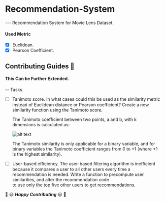 # Recommendation-System

--- Recommendation System for Movie Lens Dataset.

#### Used Metric
- [x] Euclidean.
- [x] Pearson Coefficient.

## Contributing Guides :crown:
#### This Can be Further Extended.

-- Tasks.
- [ ] Tanimoto score. In what cases could this be used as the similarity metric instead
      of Euclidean distance or Pearson coefficient? Create a new similarity function using
      the Tanimoto score.
      
     The Tanimoto coefficient between two points, a and b, with k dimensions is calculated as:
     
     ![alt text](https://docs.tibco.com/pub/spotfire/6.5.3/doc/html/images/hc_tanimoto_coefficient_eq_1.png)
     
     The Tanimoto similarity is only applicable for a binary variable, and for binary variables the Tanimoto coefficient ranges from 0 to      +1 (where +1 is the highest similarity).

- [ ] User-based efficiency. The user-based filtering algorithm is inefficient because it
      compares a user to all other users every time a recommendation is needed. Write
      a function to precompute user similarities, and alter the recommendation code  
      to use only the top five other users to get recommendations.

:tada:  :smiley: _**Happy Contributing**_ :smiley: :tada:
